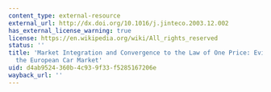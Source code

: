 ```yaml
---
content_type: external-resource
external_url: http://dx.doi.org/10.1016/j.jinteco.2003.12.002
has_external_license_warning: true
license: https://en.wikipedia.org/wiki/All_rights_reserved
status: ''
title: 'Market Integration and Convergence to the Law of One Price: Evidence from
  the European Car Market'
uid: d4ab9524-360b-4c93-9f33-f5285167206e
wayback_url: ''
---
```

